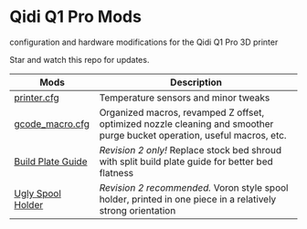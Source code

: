 # Qidi Q1 Pro Mods
configuration and hardware modifications for the Qidi Q1 Pro 3D printer

Star and watch this repo for updates.

| Mods | Description |
| --- | --- |
| [printer.cfg](https://github.com/jrymk/q1pro-mods/tree/main/config) | Temperature sensors and minor tweaks |
| [gcode_macro.cfg](https://github.com/jrymk/q1pro-mods/tree/main/config) | Organized macros, revamped Z offset, optimized nozzle cleaning and smoother purge bucket operation, useful macros, etc. |
| [Build Plate Guide](https://makerworld.com/en/models/429171#profileId-333494) | _Revision 2 only!_ Replace stock bed shroud with split build plate guide for better bed flatness |
| [Ugly Spool Holder](https://makerworld.com/en/models/431964#profileId-336548) | _Revision 2 recommended._ Voron style spool holder, printed in one piece in a relatively strong orientation |
